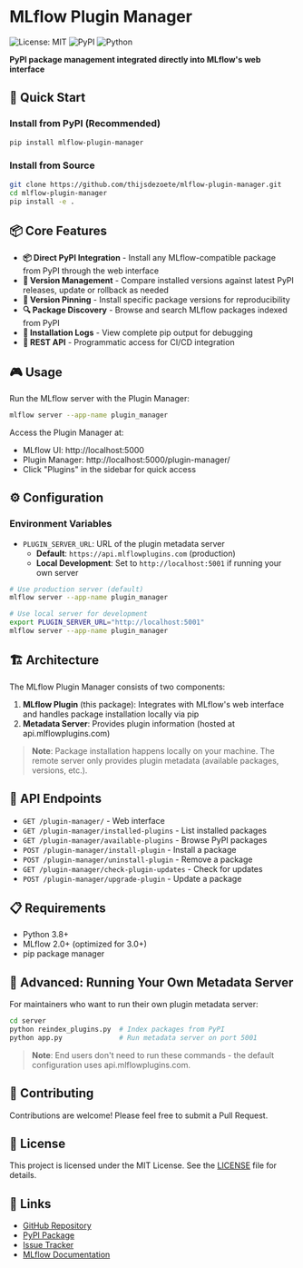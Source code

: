# MLflow Plugin Manager

![License: MIT](https://img.shields.io/badge/License-MIT-green.svg)
![PyPI](https://img.shields.io/pypi/v/mlflow-plugin-manager)
![Python](https://img.shields.io/pypi/pyversions/mlflow-plugin-manager)

**PyPI package management integrated directly into MLflow's web interface**

## 🚀 Quick Start

### Install from PyPI (Recommended)
```bash
pip install mlflow-plugin-manager
```

### Install from Source
```bash
git clone https://github.com/thijsdezoete/mlflow-plugin-manager.git
cd mlflow-plugin-manager
pip install -e .
```

## 📦 Core Features

- **📦 Direct PyPI Integration** - Install any MLflow-compatible package from PyPI through the web interface
- **🔄 Version Management** - Compare installed versions against latest PyPI releases, update or rollback as needed
- **🎯 Version Pinning** - Install specific package versions for reproducibility
- **🔍 Package Discovery** - Browse and search MLflow packages indexed from PyPI
- **📝 Installation Logs** - View complete pip output for debugging
- **🔧 REST API** - Programmatic access for CI/CD integration

## 🎮 Usage

Run the MLflow server with the Plugin Manager:

```bash
mlflow server --app-name plugin_manager
```

Access the Plugin Manager at:
- MLflow UI: http://localhost:5000
- Plugin Manager: http://localhost:5000/plugin-manager/
- Click "Plugins" in the sidebar for quick access

## ⚙️ Configuration

### Environment Variables

- `PLUGIN_SERVER_URL`: URL of the plugin metadata server
  - **Default**: `https://api.mlflowplugins.com` (production)
  - **Local Development**: Set to `http://localhost:5001` if running your own server

```bash
# Use production server (default)
mlflow server --app-name plugin_manager

# Use local server for development
export PLUGIN_SERVER_URL="http://localhost:5001"
mlflow server --app-name plugin_manager
```

## 🏗️ Architecture

The MLflow Plugin Manager consists of two components:

1. **MLflow Plugin** (this package): Integrates with MLflow's web interface and handles package installation locally via pip
2. **Metadata Server**: Provides plugin information (hosted at api.mlflowplugins.com)

> **Note**: Package installation happens locally on your machine. The remote server only provides plugin metadata (available packages, versions, etc.).

## 🔌 API Endpoints

- `GET /plugin-manager/` - Web interface
- `GET /plugin-manager/installed-plugins` - List installed packages
- `GET /plugin-manager/available-plugins` - Browse PyPI packages
- `POST /plugin-manager/install-plugin` - Install a package
- `POST /plugin-manager/uninstall-plugin` - Remove a package
- `GET /plugin-manager/check-plugin-updates` - Check for updates
- `POST /plugin-manager/upgrade-plugin` - Update a package

## 📋 Requirements

- Python 3.8+
- MLflow 2.0+ (optimized for 3.0+)
- pip package manager

## 🔧 Advanced: Running Your Own Metadata Server

For maintainers who want to run their own plugin metadata server:

```bash
cd server
python reindex_plugins.py  # Index packages from PyPI
python app.py              # Run metadata server on port 5001
```

> **Note**: End users don't need to run these commands - the default configuration uses api.mlflowplugins.com.

## 🤝 Contributing

Contributions are welcome! Please feel free to submit a Pull Request.

## 📝 License

This project is licensed under the MIT License. See the [LICENSE](LICENSE) file for details.

## 🔗 Links

- [GitHub Repository](https://github.com/thijsdezoete/mlflow-plugin-manager)
- [PyPI Package](https://pypi.org/project/mlflow-plugin-manager/)
- [Issue Tracker](https://github.com/thijsdezoete/mlflow-plugin-manager/issues)
- [MLflow Documentation](https://mlflow.org)


